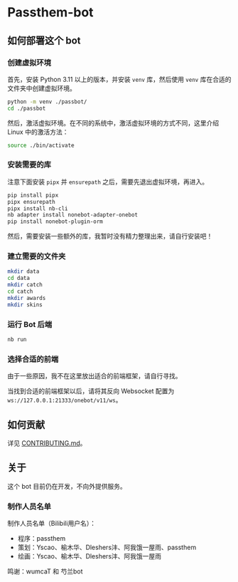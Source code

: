 # Passthem-bot

## 如何部署这个 bot

### 创建虚拟环境

首先，安装 Python 3.11 以上的版本，并安装 `venv` 库，然后使用 `venv` 库在合适的文件夹中创建虚拟环境。

```bash
python -m venv ./passbot/
cd ./passbot
```

然后，激活虚拟环境。在不同的系统中，激活虚拟环境的方式不同，这里介绍 Linux 中的激活方法：

```bash
source ./bin/activate
```

### 安装需要的库

注意下面安装 `pipx` 并 `ensurepath` 之后，需要先退出虚拟环境，再进入。

```bash
pip install pipx
pipx ensurepath
pipx install nb-cli
nb adapter install nonebot-adapter-onebot
pip install nonebot-plugin-orm
```

然后，需要安装一些额外的库，我暂时没有精力整理出来，请自行安装吧！

### 建立需要的文件夹

```bash
mkdir data
cd data
mkdir catch
cd catch
mkdir awards
mkdir skins
```

### 运行 Bot 后端

```bash
nb run
```

### 选择合适的前端

由于一些原因，我不在这里放出适合的前端框架，请自行寻找。

当找到合适的前端框架以后，请将其反向 Websocket 配置为 `ws://127.0.0.1:21333/onebot/v11/ws`。

## 如何贡献

详见 [CONTRIBUTING.md](CONTRIBUTING.md)。

## 关于

这个 bot 目前仍在开发，不向外提供服务。

### 制作人员名单

制作人员名单（Bilibili用户名）：

- 程序：passthem
- 策划：Yscao、榆木华、Dleshers沣、阿我饿一屋雨、passthem
- 绘画：Yscao、榆木华、Dleshers沣、阿我饿一屋雨

鸣谢：wumcaT 和 芍兰bot
